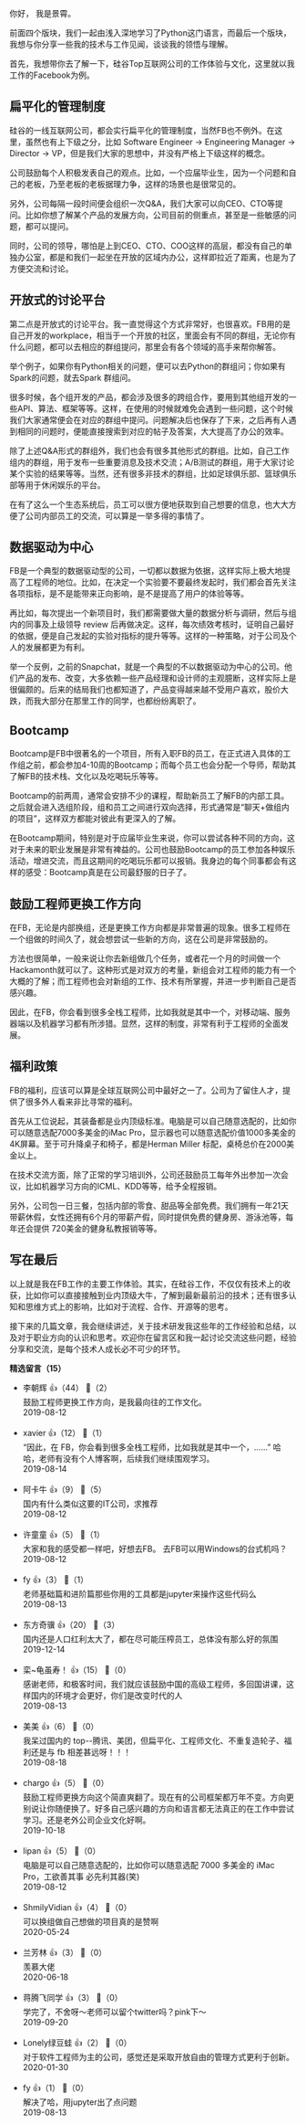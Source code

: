 你好， 我是景霄。

前面四个版块，我们一起由浅入深地学习了Python这门语言，而最后一个版块，我想与你分享一些我的技术与工作见闻，谈谈我的领悟与理解。

首先，我想带你去了解一下，硅谷Top互联网公司的工作体验与文化，这里就以我工作的Facebook为例。

## 扁平化的管理制度

硅谷的一线互联网公司，都会实行扁平化的管理制度，当然FB也不例外。在这里，虽然也有上下级之分，比如 Software Engineer -&gt; Engineering Manager -&gt; Director -&gt; VP，但是我们大家的思想中，并没有严格上下级这样的概念。

公司鼓励每个人积极发表自己的观点。比如，一个应届毕业生，因为一个问题和自己的老板，乃至老板的老板据理力争，这样的场景也是很常见的。

另外，公司每隔一段时间便会组织一次Q&amp;A，我们大家可以向CEO、CTO等提问。比如你想了解某个产品的发展方向，公司目前的侧重点，甚至是一些敏感的问题，都可以提问。

同时，公司的领导，哪怕是上到CEO、CTO、COO这样的高层，都没有自己的单独办公室，都是和我们一起坐在开放的区域内办公，这样即拉近了距离，也是为了方便交流和讨论。

## 开放式的讨论平台

第二点是开放式的讨论平台。我一直觉得这个方式非常好，也很喜欢。FB用的是自己开发的workplace，相当于一个开放的社区，里面会有不同的群组，无论你有什么问题，都可以去相应的群组提问，那里会有各个领域的高手来帮你解答。

举个例子，如果你有Python相关的问题，便可以去Python的群组问；你如果有Spark的问题，就去Spark 群组问。

很多时候，各个组开发的产品，都会涉及很多的跨组合作，要用到其他组开发的一些API、算法、框架等等。这样，在使用的时候就难免会遇到一些问题，这个时候我们大家通常便会在对应的群组中提问。问题解决后也保存了下来，之后再有人遇到相同的问题时，便能直接搜索到对应的帖子及答案，大大提高了办公的效率。

除了上述Q&amp;A形式的群组外，我们也会有很多其他形式的群组。比如，自己工作组内的群组，用于发布一些重要消息及技术交流；A/B测试的群组，用于大家讨论某个实验的结果等等。当然，还有很多非技术的群组，比如足球俱乐部、篮球俱乐部等用于休闲娱乐的平台。

在有了这么一个生态系统后，员工可以很方便地获取到自己想要的信息，也大大方便了公司内部员工的交流，可以算是一举多得的事情了。

## 数据驱动为中心

FB是一个典型的数据驱动型的公司，一切都以数据为依据，这样实际上极大地提高了工程师的地位。比如，在决定一个实验要不要最终发起时，我们都会首先关注各项指标，是不是能带来正向影响，是不是提高了用户的体验等等。

再比如，每次提出一个新项目时，我们都需要做大量的数据分析与调研，然后与组内的同事及上级领导 review 后再做决定。这样，每次绩效考核时，证明自己最好的依据，便是自己发起的实验对指标的提升等等。这样的一种策略，对于公司及个人的发展都更为有利。

举一个反例，之前的Snapchat，就是一个典型的不以数据驱动为中心的公司。他们产品的发布、改变，大多依赖一些产品经理和设计师的主观臆断，这样实际上是很偏颇的。后来的结局我们也都知道了，产品变得越来越不受用户喜欢，股价大跌，而我大部分在那里工作的同学，也都纷纷离职了。

## Bootcamp

Bootcamp是FB中很著名的一个项目，所有入职FB的员工，在正式进入具体的工作组之前，都会参加4-10周的Bootcamp；而每个员工也会分配一个导师，帮助其了解FB的技术栈、文化以及吃喝玩乐等等。

Bootcamp的前两周，通常会安排不少的课程，帮助新员工了解FB的内部工具。之后就会进入选组阶段，组和员工之间进行双向选择，形式通常是“聊天+做组内的项目”，这样双方都能对彼此有更深入的了解。

在Bootcamp期间，特别是对于应届毕业生来说，你可以尝试各种不同的方向，这对于未来的职业发展是非常有裨益的。公司也鼓励Bootcamp的员工参加各种娱乐活动，增进交流，而且这期间的吃喝玩乐都可以报销。我身边的每个同事都会有这样的感受：Bootcamp真是在公司最舒服的日子了。

## 鼓励工程师更换工作方向

在FB，无论是内部换组，还是更换工作方向都是非常普遍的现象。很多工程师在一个组做的时间久了，就会想尝试一些新的方向，这在公司是非常鼓励的。

方法也很简单，一般来说让你去新组做几个任务，或者花一个月的时间做一个Hackamonth就可以了。这种形式是对双方的考量，新组会对工程师的能力有一个大概的了解；而工程师也会对新组的工作、技术有所掌握，并进一步判断自己是否感兴趣。

因此，在FB，你会看到很多全栈工程师，比如我就是其中一个，对移动端、服务器端以及机器学习都有所涉猎。显然，这样的制度，非常有利于工程师的全面发展。

## 福利政策

FB的福利，应该可以算是全球互联网公司中最好之一了。公司为了留住人才，提供了很多外人看来非比寻常的福利。

首先从工位说起，其装备都是业内顶级标准。电脑是可以自己随意选配的，比如你可以随意选配7000多美金的iMac Pro，显示器也可以随意选配价值1000多美金的4K屏幕。至于可升降桌子和椅子，都是Herman Miller 标配，桌椅总价在2000美金以上。

在技术交流方面，除了正常的学习培训外，公司还鼓励员工每年外出参加一次会议，比如机器学习方向的ICML、KDD等等，给予全程报销。

另外，公司包一日三餐，包括内部的零食、甜品等全部免费。我们拥有一年21天带薪休假，女性还拥有6个月的带薪产假，同时提供免费的健身房、游泳池等，每年还会提供 720美金的健身私教报销等等。

## 写在最后

以上就是我在FB工作的主要工作体验。其实，在硅谷工作，不仅仅有技术上的收获，比如你可以直接接触到业内顶级大牛，了解到最新最前沿的技术；还有很多认知和思维方式上的影响，比如对于流程、合作、开源等的思考。

接下来的几篇文章，我会继续讲述，关于技术研发我这些年的工作经验和总结，以及对于职业方向的认识和思考。欢迎你在留言区和我一起讨论交流这些问题，经验分享和交流，是每个技术人成长必不可少的环节。
<div><strong>精选留言（15）</strong></div><ul>
<li><span>李朝辉</span> 👍（44） 💬（2）<div>鼓励工程师更换工作方向，是我最向往的工作文化。</div>2019-08-12</li><br/><li><span>xavier</span> 👍（12） 💬（1）<div>“因此，在 FB，你会看到很多全栈工程师，比如我就是其中一个，......”
哈哈，老师有没有个人博客啊，后续我们继续围观学习。</div>2019-08-14</li><br/><li><span>阿卡牛</span> 👍（9） 💬（5）<div>国内有什么类似这要的IT公司，求推荐</div>2019-08-12</li><br/><li><span>许童童</span> 👍（5） 💬（1）<div>大家和我的感受都一样吧，好想去FB。
去FB可以用Windows的台式机吗？</div>2019-08-12</li><br/><li><span>fy</span> 👍（3） 💬（1）<div>老师基础篇和进阶篇那些你用的工具都是jupyter来操作这些代码么
</div>2019-08-13</li><br/><li><span>东方奇骥</span> 👍（20） 💬（3）<div>国内还是人口红利太大了，都在尽可能压榨员工，总体没有那么好的氛围</div>2019-12-14</li><br/><li><span>栾~龟虽寿！</span> 👍（15） 💬（0）<div>感谢老师，和极客时间，我们就应该鼓励中国的高级工程师，多回国讲课，这样国内的环境才会更好，你们是改变时代的人</div>2019-08-13</li><br/><li><span>美美</span> 👍（6） 💬（0）<div>我呆过国内的 top--腾讯、美团，但扁平化、工程师文化、不重复造轮子、福利还是与 fb 相差甚远呀！！！</div>2019-08-18</li><br/><li><span>chargo</span> 👍（5） 💬（0）<div>鼓励工程师更换方向这个简直爽翻了。现在有的公司框架都万年不变。方向更别说让你随便换了。好多自己感兴趣的方向和语言都无法真正的在工作中尝试学习。还是老外公司企业文化好啊。</div>2019-10-18</li><br/><li><span>lipan</span> 👍（5） 💬（0）<div>电脑是可以自己随意选配的，比如你可以随意选配 7000 多美金的 iMac Pro，工欲善其事 必先利其器(笑)</div>2019-08-12</li><br/><li><span>ShmilyVidian</span> 👍（4） 💬（0）<div>可以换组做自己想做的项目真的是赞啊</div>2020-05-24</li><br/><li><span>兰芳林</span> 👍（3） 💬（0）<div>羡慕大佬</div>2020-06-18</li><br/><li><span>蒋腾飞同学</span> 👍（3） 💬（0）<div>学完了，不舍呀～老师可以留个twitter吗？pink下～</div>2019-09-20</li><br/><li><span>Lonely绿豆蛙</span> 👍（2） 💬（0）<div>对于软件工程师为主的公司，感觉还是采取开放自由的管理方式更利于创新。</div>2020-01-30</li><br/><li><span>fy</span> 👍（1） 💬（0）<div>解决了哈，用jupyter出了点问题</div>2019-08-13</li><br/>
</ul>
